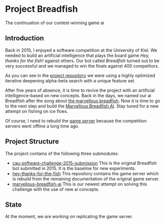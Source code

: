 # Project Breadfish

The continuation of our contest-winning game ai

## Introduction

Back in 2015, I enjoyed a software competition at the University of Kiel.
We needed to build an artificial intelligence that plays the board game *Hey, thanks for the fish!* against others.
Our bot called *Breadfish* turned out to be very successful and we managed to win the finals against 400 competitors.

As you can see in the [project repository](https://github.com/jvpichowski-projects/cau-software-challenge-2015-submission) we were using a highly optimized iterative deepening alpha-beta search with a unique feature set.

After five years of absence, it is time to revive the project with an artificial intelligence-based on new concepts.
Back in the days, we named our ai Breadfish after the song about [the marvellous breadfish](https://www.youtube.com/watch?v=0RpdPzJgaBw). 
Now it is time to go to the next step and build the [Marvellous Breadfish AI](https://github.com/jvpichowski-projects/marvellous-breadfish-ai).
Stay tuned for a new attempt on fishing on ice floes.

Of course, I need to rebuild the [game server](https://github.com/jvpichowski-projects/hey-thanks-for-the-fish) because the competition servers went offline a long time ago.

## Project Structure

The project contains of the following three submodules:

* [cau-software-challenge-2015-submission](https://github.com/jvpichowski-projects/cau-software-challenge-2015-submission) This is the original Breadfish bot submitted in 2015. It is the baseline for new experiments.
* [hey-thanks-for-the-fish](https://github.com/jvpichowski-projects/hey-thanks-for-the-fish) This repository contains the game server which is rebuild from the remaining documentation of the original game server.
* [marvellous-breadfish-ai](https://github.com/jvpichowski-projects/marvellous-breadfish-ai) This is our newest attempt on solving this challenge with the use of new ai concepts.

## State

At the moment, we are working on replicating the game server.
